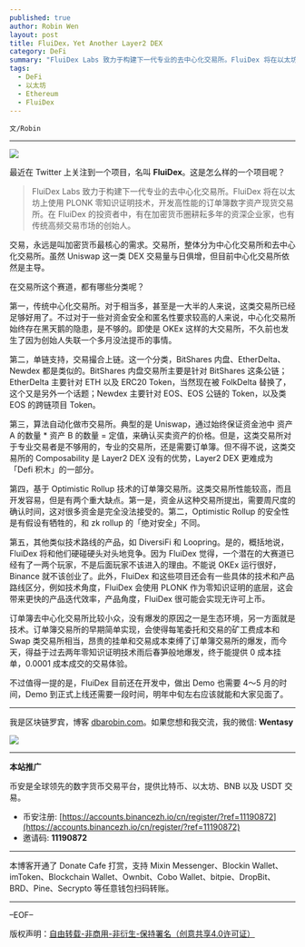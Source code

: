 ```yaml
---
published: true
author: Robin Wen
layout: post
title: FluiDex，Yet Another Layer2 DEX
category: DeFi
summary: "FluiDex Labs 致力于构建下一代专业的去中心化交易所。FluiDex 将在以太坊上使用 PLONK 零知识证明技术，开发高性能的订单簿数字资产现货交易所。在 FluiDex 的投资者中，有在加密货币圈耕耘多年的资深企业家，也有传统高频交易市场的创始人。不过值得一提的是，FluiDex 目前还在开发中，做出 Demo 也需要 4～5 月的时间，Demo 到正式上线有需要一段时间，明年中旬左右应该就能和大家见面了。"
tags:
  - DeFi
  - 以太坊
  - Ethereum
  - FluiDex
---
```


`文/Robin`

***

![](https://cdn.dbarobin.com/nu7v6hi.png)

最近在 Twitter 上关注到一个项目，名叫 **FluiDex**。这是怎么样的一个项目呢？

> FluiDex Labs 致力于构建下一代专业的去中心化交易所。FluiDex 将在以太坊上使用 PLONK 零知识证明技术，开发高性能的订单簿数字资产现货交易所。在 FluiDex 的投资者中，有在加密货币圈耕耘多年的资深企业家，也有传统高频交易市场的创始人。

交易，永远是叫加密货币最核心的需求。交易所，整体分为中心化交易所和去中心化交易所。虽然 Uniswap 这一类 DEX 交易量与日俱增，但目前中心化交易所依然是主导。

在交易所这个赛道，都有哪些分类呢？

第一，传统中心化交易所。对于相当多，甚至是一大半的人来说，这类交易所已经足够好用了。不过对于一些对资金安全和匿名性要求较高的人来说，中心化交易所始终存在黑天鹅的隐患，是不够的。即使是 OKEx 这样的大交易所，不久前也发生了因为创始人失联一个多月没法提币的事情。

第二，单链支持，交易撮合上链。这一个分类，BitShares 内盘、EtherDelta、Newdex 都是类似的。BitShares 内盘交易所主要是针对 BitShares 这条公链；EtherDelta 主要针对 ETH 以及 ERC20 Token，当然现在被 FolkDelta 替换了，这个又是另外一个话题；Newdex 主要针对 EOS、EOS 公链的 Token，以及类 EOS 的跨链项目 Token。

第三，算法自动化做市交易所。典型的是 Uniswap，通过始终保证资金池中 资产 A 的数量 * 资产 B 的数量 = 定值，来确认买卖资产的价格。但是，这类交易所对于专业交易者是不够用的，专业的交易所，还是需要订单簿。但不得不说，这类交易所的 Composability 是 Layer2 DEX 没有的优势，Layer2 DEX 更难成为「Defi 积木」的一部分。

第四，基于 Optimistic Rollup 技术的订单簿交易所。这类交易所性能较高，而且开发容易，但是有两个重大缺点。第一是，资金从这种交易所提出，需要周尺度的确认时间，这对很多资金是完全没法接受的。第二，Optimistic Rollup 的安全性是有假设有牺牲的，和 zk rollup 的「绝对安全」不同。

第五，其他类似技术路线的产品，如 DiversiFi 和 Loopring。是的，概括地说，FluiDex 将和他们硬碰硬头对头地竞争。因为 FluiDex 觉得，一个潜在的大赛道已经有了一两个玩家，不是后面玩家不该进入的理由。不能说 OKEx 运行很好，Binance 就不该创业了。此外，FluiDex 和这些项目还会有一些具体的技术和产品路线区分，例如技术角度，FluiDex 会使用 PLONK 作为零知识证明的底层，这会带来更快的产品迭代效率，产品角度，FluiDex 很可能会实现无许可上币。

订单簿去中心化交易所比较小众，没有爆发的原因之一是生态环境，另一方面就是技术。订单簿交易所的早期简单实现，会使得每笔委托和交易的矿工费成本和 Swap 类交易所相当，昂贵的挂单和交易成本束缚了订单簿交易所的爆发，而今天，得益于过去两年零知识证明技术雨后春笋般地爆发，终于能提供 0 成本挂单，0.0001 成本成交的交易体验。

不过值得一提的是，FluiDex 目前还在开发中，做出 Demo 也需要 4～5 月的时间，Demo 到正式上线还需要一段时间，明年中旬左右应该就能和大家见面了。

***

我是区块链罗宾，博客 [dbarobin.com](https://dbarobin.com/)。如果您想和我交流，我的微信: **Wentasy**

![](https://cdn.dbarobin.com/v4yywe2.png)

***

**本站推广**

币安是全球领先的数字货币交易平台，提供比特币、以太坊、BNB 以及 USDT 交易。

* 币安注册: [https://accounts.binancezh.io/cn/register/?ref=11190872](https://accounts.binancezh.io/cn/register/?ref=11190872)
* 邀请码: **11190872**

***

本博客开通了 Donate Cafe 打赏，支持 Mixin Messenger、Blockin Wallet、imToken、Blockchain Wallet、Ownbit、Cobo Wallet、bitpie、DropBit、BRD、Pine、Secrypto 等任意钱包扫码转账。

<center>
    <div class="--donate-button"
         data-button-id="f8b9df0d-af9a-460d-8258-d3f435445075"
    ></div>
</center>

***

–EOF–

版权声明：[自由转载-非商用-非衍生-保持署名（创意共享4.0许可证）](http://creativecommons.org/licenses/by-nc-nd/4.0/deed.zh)